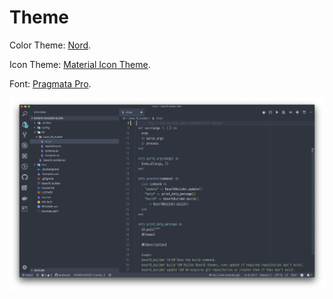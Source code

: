 # Theme

Color Theme: [Nord](https://marketplace.visualstudio.com/items?itemName=arcticicestudio.nord-visual-studio-code).

Icon Theme: [Material Icon Theme](https://marketplace.visualstudio.com/items?itemName=PKief.material-icon-theme).

Font: [Pragmata Pro](https://www.fsd.it/shop/fonts/pragmatapro/).

![](../.gitbook/assets/screen-shot-2019-03-11-at-4.25.22-pm.png)



